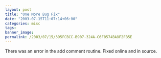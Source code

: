 ```yaml
---
layout: post
title: "One More Bug Fix"
date: "2003-07-15T11:07:14+06:00"
categories: misc 
tags: 
banner_image: 
permalink: /2003/07/15/395FCBCC-B907-324A-C6F0574BA8F2FB5E
---
```


There was an error in the add comment routine. Fixed online and in source.